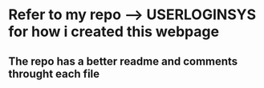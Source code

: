 # Refer to my repo --> USERLOGINSYS for how i created this webpage 
## The repo has a better readme and comments throught each file